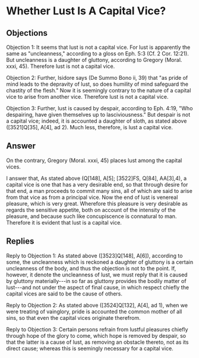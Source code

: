 # Whether Lust Is A Capital Vice?

## Objections

Objection 1: It seems that lust is not a capital vice. For lust is apparently the same as "uncleanness," according to a gloss on Eph. 5:3 (Cf. 2 Cor. 12:21). But uncleanness is a daughter of gluttony, according to Gregory (Moral. xxxi, 45). Therefore lust is not a capital vice.

Objection 2: Further, Isidore says (De Summo Bono ii, 39) that "as pride of mind leads to the depravity of lust, so does humility of mind safeguard the chastity of the flesh." Now it is seemingly contrary to the nature of a capital vice to arise from another vice. Therefore lust is not a capital vice.

Objection 3: Further, lust is caused by despair, according to Eph. 4:19, "Who despairing, have given themselves up to lasciviousness." But despair is not a capital vice; indeed, it is accounted a daughter of sloth, as stated above ([3521]Q[35], A[4], ad 2). Much less, therefore, is lust a capital vice.

## Answer

On the contrary, Gregory (Moral. xxxi, 45) places lust among the capital vices.

I answer that, As stated above (Q[148], A[5]; [3522]FS, Q[84], AA[3],4), a capital vice is one that has a very desirable end, so that through desire for that end, a man proceeds to commit many sins, all of which are said to arise from that vice as from a principal vice. Now the end of lust is venereal pleasure, which is very great. Wherefore this pleasure is very desirable as regards the sensitive appetite, both on account of the intensity of the pleasure, and because such like concupiscence is connatural to man. Therefore it is evident that lust is a capital vice.

## Replies

Reply to Objection 1: As stated above ([3523]Q[148], A[6]), according to some, the uncleanness which is reckoned a daughter of gluttony is a certain uncleanness of the body, and thus the objection is not to the point. If, however, it denote the uncleanness of lust, we must reply that it is caused by gluttony materially---in so far as gluttony provides the bodily matter of lust---and not under the aspect of final cause, in which respect chiefly the capital vices are said to be the cause of others.

Reply to Objection 2: As stated above ([3524]Q[132], A[4], ad 1), when we were treating of vainglory, pride is accounted the common mother of all sins, so that even the capital vices originate therefrom.

Reply to Objection 3: Certain persons refrain from lustful pleasures chiefly through hope of the glory to come, which hope is removed by despair, so that the latter is a cause of lust, as removing an obstacle thereto, not as its direct cause; whereas this is seemingly necessary for a capital vice.